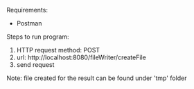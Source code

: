 Requirements:
- Postman

Steps to run program:
1. HTTP request method: POST
2. url: http://localhost:8080/fileWriter/createFile
3. send request

Note: file created for the result can be found under 'tmp' folder